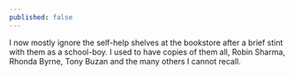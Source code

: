 ```yaml
---
published: false
---
```

I now mostly ignore the self-help shelves at the bookstore after a brief stint with them as a school-boy. I used to have copies of them all, Robin Sharma, Rhonda Byrne, Tony Buzan and the many others I cannot recall.  
